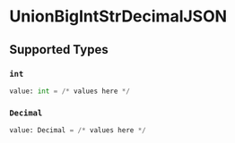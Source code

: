 # UnionBigIntStrDecimalJSON


## Supported Types

### `int`

```python
value: int = /* values here */
```

### `Decimal`

```python
value: Decimal = /* values here */
```

